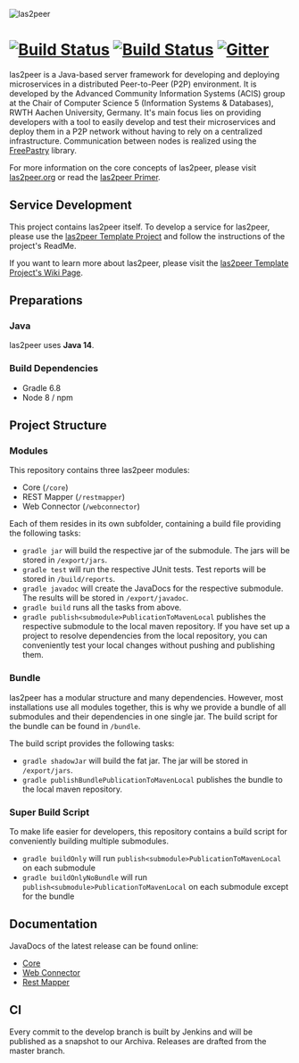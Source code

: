 ![las2peer](img/logo/bitmap/las2peer-logo-128x128.png)

# [![Build Status](https://jenkins.dbis.rwth-aachen.de/buildStatus/icon?job=las2peer%20Core)](https://jenkins.dbis.rwth-aachen.de/job/las2peer%20Core/) [![Build Status](https://travis-ci.org/rwth-acis/las2peer.svg?branch=master)](https://travis-ci.org/rwth-acis/las2peer) [![Gitter](https://badges.gitter.im/Join%20Chat.svg)](https://gitter.im/rwth-acis/las2peer)

las2peer is a Java-based server framework for developing and deploying microservices in a distributed Peer-to-Peer (P2P) environment.
It is developed by the Advanced Community Information Systems (ACIS) group at the Chair of Computer Science 5 (Information Systems & Databases), RWTH Aachen University, Germany.
It's main focus lies on providing developers with a tool to easily develop and test their microservices and deploy them in a P2P network without having to rely on a centralized infrastructure.
Communication between nodes is realized using the [FreePastry](http://www.freepastry.org/ "FreePastry") library.

For more information on the core concepts of las2peer, please visit [las2peer.org](https://las2peer.org "las2peer.org") or read the [las2peer Primer](https://dx.doi.org/10.13140/RG.2.2.31456.48645 "las2peer Primer").

## Service Development

This project contains las2peer itself.
To develop a service for las2peer, please use the [las2peer Template Project](https://github.com/rwth-acis/las2peer-template-project/) and follow the instructions of the project's ReadMe.

If you want to learn more about las2peer, please visit the [las2peer Template Project's Wiki Page](https://github.com/rwth-acis/las2peer-template-project/wiki).

## Preparations

### Java

las2peer uses **Java 14**.

### Build Dependencies

* Gradle 6.8
* Node 8 / npm

## Project Structure

### Modules

This repository contains three las2peer modules:

* Core (`/core`)
* REST Mapper (`/restmapper`)
* Web Connector (`/webconnector`)

Each of them resides in its own subfolder, containing a build file providing the following tasks:

* `gradle jar` will build the respective jar of the submodule. The jars will be stored in `/export/jars`.
* `gradle test` will run the respective JUnit tests. Test reports will be stored in `/build/reports`.
* `gradle javadoc` will create the JavaDocs for the respective submodule. The results will be stored in `/export/javadoc`.
* `gradle build` runs all the tasks from above.
* `gradle publish<submodule>PublicationToMavenLocal` publishes the respective submodule to the local maven repository. If you have set up a project to resolve dependencies from the local repository, you can conveniently test your local changes without pushing and publishing them.

### Bundle

las2peer has a modular structure and many dependencies.
However, most installations use all modules together, this is why we provide a bundle of all submodules and their dependencies in one single jar.
The build script for the bundle can be found in `/bundle`.

The build script provides the following tasks:

* `gradle shadowJar` will build the fat jar. The jar will be stored in `/export/jars`.
* `gradle publishBundlePublicationToMavenLocal` publishes the bundle to the local maven repository.

### Super Build Script

To make life easier for developers, this repository contains a build script for conveniently building multiple submodules.

* `gradle buildOnly` will run `publish<submodule>PublicationToMavenLocal` on each submodule
* `gradle buildOnlyNoBundle` will run `publish<submodule>PublicationToMavenLocal` on each submodule except for the bundle

## Documentation

JavaDocs of the latest release can be found online:

* [Core](http://rwth-acis.github.io/las2peer/core/ "Core")
* [Web Connector](http://rwth-acis.github.io/las2peer/webconnector/ "Web Connector")
* [Rest Mapper](http://rwth-acis.github.io/las2peer/restmapper/ "Rest Mapper")

## CI

Every commit to the develop branch is built by Jenkins and will be published as a snapshot to our Archiva.
Releases are drafted from the master branch.
